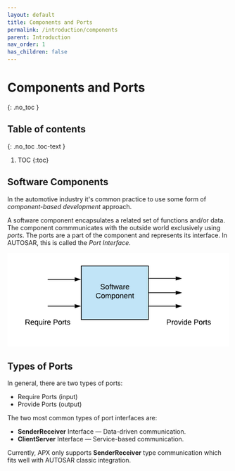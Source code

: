```yaml
---
layout: default
title: Components and Ports
permalink: /introduction/components
parent: Introduction
nav_order: 1
has_children: false
---
```


# Components and Ports
{: .no_toc }

## Table of contents
{: .no_toc .toc-text }

1. TOC
{:toc}

## Software Components

In the automotive industry it's common practice to use some form of *component-based development* approach.

A software component encapsulates a related set of functions and/or data. The component commmunicates with the outside world exclusively using *ports*.
The ports are a part of the component and represents its interface. In AUTOSAR, this is called the *Port Interface*.

![Software Component](/images/SoftwareComponent.png)

## Types of Ports

In general, there are two types of ports:

- Require Ports (input)
- Provide Ports (output)

The two most common types of port interfaces are:

- **SenderReceiver** Interface — Data-driven communication.
- **ClientServer** Interface — Service-based communication.

Currently, APX only supports **SenderReceiver** type communication which fits well with AUTOSAR classic integration.
